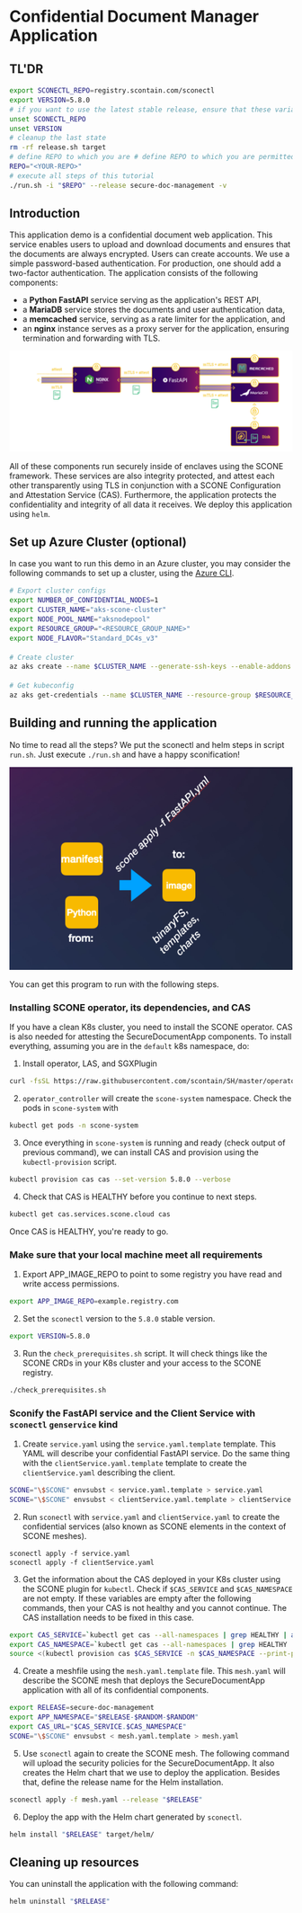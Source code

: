 # Confidential Document Manager Application

## TL'DR

```bash
export SCONECTL_REPO=registry.scontain.com/sconectl
export VERSION=5.8.0
# if you want to use the latest stable release, ensure that these variables are not set:
unset SCONECTL_REPO
unset VERSION
# cleanup the last state
rm -rf release.sh target
# define REPO to which you are # define REPO to which you are permitted to push container images
REPO="<YOUR-REPO>"
# execute all steps of this tutorial
./run.sh -i "$REPO" --release secure-doc-management -v
```

## Introduction

This application demo is a confidential document web application. This service enables users to upload and download documents and ensures that the documents are always encrypted. Users can create accounts. We use a simple password-based authentication. For production, one should add a two-factor authentication. The application  consists of the following components:

- a **Python FastAPI** service serving as the application's REST API,
- a **MariaDB** service stores the documents and user authentication data,
- a **memcached** service, serving as a rate limiter for the application, and
- an **nginx** instance serves as a proxy server for the application, ensuring termination and forwarding with TLS.

![scone mesh](architecture.png)

All of these components run securely inside of enclaves using the SCONE framework. These services are also integrity protected, and attest each other transparently using TLS in conjunction with a SCONE Configuration and Attestation Service (CAS). Furthermore, the application protects the confidentiality and integrity of all data it receives. We deploy this application using `helm`.

## Set up Azure Cluster (optional)

In case you want to run this demo in an Azure cluster, you may consider the following commands to set up a cluster, using the  [Azure CLI](https://learn.microsoft.com/pt-br/cli/azure/install-azure-cli-linux?source=recommendations&pivots=apt).

```bash
# Export cluster configs
export NUMBER_OF_CONFIDENTIAL_NODES=1
export CLUSTER_NAME="aks-scone-cluster"
export NODE_POOL_NAME="aksnodepool"
export RESOURCE_GROUP="<RESOURCE_GROUP_NAME>"
export NODE_FLAVOR="Standard_DC4s_v3"
 
# Create cluster
az aks create --name $CLUSTER_NAME --generate-ssh-keys --enable-addons confcom -c $NUMBER_OF_CONFIDENTIAL_NODES --node-vm-size $NODE_FLAVOR -g $RESOURCE_GROUP

# Get kubeconfig
az aks get-credentials --name $CLUSTER_NAME --resource-group $RESOURCE_GROUP  -f $CLUSTER_NAME
```

## Building and running the application

No time to read all the steps? We put the sconectl and helm steps in script `run.sh`. Just execute `./run.sh` and have a happy sconification!

![scone mesh](scone_gen_app_image.png)

You can get this program to run with the following steps.

### Installing SCONE operator, its dependencies, and CAS

If you have a clean K8s cluster, you need to install the SCONE operator. CAS is also needed for attesting the SecureDocumentApp components. To install everything, assuming you are in the `default` k8s namespace, do:

1. Install operator, LAS, and SGXPlugin

```bash
curl -fsSL https://raw.githubusercontent.com/scontain/SH/master/operator_controller | bash -s - --set-version 5.8.0 --plugin --reconcile --update --secret-operator --verbose --username $REGISTRY_USERNAME --access-token $REGISTRY_ACCESS_TOKEN  --email $REGISTRY_EMAIL
```

2. `operator_controller` will create the `scone-system` namespace. Check the pods in `scone-system` with

```bash
kubectl get pods -n scone-system
```

3. Once everything in `scone-system` is running and ready (check output of previous command), we can install CAS and provision using the `kubectl-provision` script.

```bash
kubectl provision cas cas --set-version 5.8.0 --verbose
```

4. Check that CAS is HEALTHY before you continue to next steps.

```bash
kubectl get cas.services.scone.cloud cas
```

Once CAS is HEALTHY, you're ready to go.

### Make sure that your local machine meet all requirements

1. Export APP_IMAGE_REPO to point to some registry you have read and write access permissions.

```bash
export APP_IMAGE_REPO=example.registry.com
```

2. Set the `sconectl` version to the `5.8.0` stable version.

```bash
export VERSION=5.8.0
```

3. Run the `check_prerequisites.sh` script. It will check things like the SCONE CRDs in your K8s cluster and your access to the SCONE registry.

```bash
./check_prerequisites.sh
```

### Sconify the FastAPI service and the Client Service with `sconectl` `genservice` kind

1. Create `service.yaml` using the `service.yaml.template` template. This YAML will describe your confidential FastAPI service. Do the same thing with the `clientService.yaml.template` template to create the `clientService.yaml` describing the client.

```bash
SCONE="\$SCONE" envsubst < service.yaml.template > service.yaml
SCONE="\$SCONE" envsubst < clientService.yaml.template > clientService.yaml
```

2. Run `sconectl` with `service.yaml` and `clientService.yaml` to create the confidential services (also known as SCONE elements in the context of SCONE meshes).

```
sconectl apply -f service.yaml
sconectl apply -f clientService.yaml
```

3. Get the information about the CAS deployed in your K8s cluster using the SCONE plugin for `kubectl`. Check if `$CAS_SERVICE` and `$CAS_NAMESPACE` are not empty. If these variables are empty after the following commands, then your CAS is not healthy and you cannot continue. The CAS installation needs to be fixed in this case.

```bash
export CAS_SERVICE=`kubectl get cas --all-namespaces | grep HEALTHY | awk '{print $2}'`
export CAS_NAMESPACE=`kubectl get cas --all-namespaces | grep HEALTHY | awk '{print $1}'`
source <(kubectl provision cas $CAS_SERVICE -n $CAS_NAMESPACE --print-public-keys)
```

4. Create a meshfile using the `mesh.yaml.template` file. This `mesh.yaml` will describe the SCONE mesh that deploys the SecureDocumentApp application with all of its confidential components.

```bash
export RELEASE=secure-doc-management
export APP_NAMESPACE="$RELEASE-$RANDOM-$RANDOM"
export CAS_URL="$CAS_SERVICE.$CAS_NAMESPACE"
SCONE="\$SCONE" envsubst < mesh.yaml.template > mesh.yaml
```

5. Use `sconectl` again to create the SCONE mesh. The following command will upload the security policies for the SecureDocumentApp. It also creates the Helm chart that we use to deploy the application. Besides that, define the release name for the Helm installation.

```bash
sconectl apply -f mesh.yaml --release "$RELEASE"
```

6. Deploy the app with the Helm chart generated by `sconectl`.

```bash
helm install "$RELEASE" target/helm/
```

## Cleaning up resources

You can uninstall the application with the following command:

```bash
helm uninstall "$RELEASE"
```